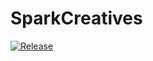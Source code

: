# SparkCreatives

[![Release](https://github.com/aethereology/aethereologysparkapp/actions/workflows/release.yml/badge.svg)](https://github.com/aethereology/aethereologysparkapp/actions/workflows/release.yml)
<!-- Optional: add CI badges too if you want -->
<!--
[![Web CI](https://github.com/aethereology/aethereologysparkapp/actions/workflows/web.yml/badge.svg)](https://github.com/aethereology/aethereologysparkapp/actions/workflows/web.yml)
[![API CI](https://github.com/aethereology/aethereologysparkapp/actions/workflows/api.yml/badge.svg)](https://github.com/aethereology/aethereologysparkapp/actions/workflows/api.yml)
-->


